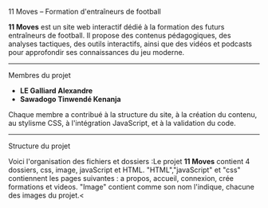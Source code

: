 11 Moves – Formation d'entraîneurs de football
 
**11 Moves** est un site web interactif dédié à la formation des futurs entraîneurs de football. Il propose des contenus pédagogiques, des analyses tactiques, des outils interactifs, ainsi que des vidéos et podcasts pour approfondir ses connaissances du jeu moderne.
 
---
Membres du projet
 
- **LE Galliard Alexandre**
- **Sawadogo Tinwendé Kenanja**
 
Chaque membre a contribué à la structure du site, à la création du contenu, au stylisme CSS, à l'intégration JavaScript, et à la validation du code.
 
---
 
Structure du projet
 
Voici l'organisation des fichiers et dossiers :Le projet **11 Moves**  contient 4 dossiers, css, image, javaScript et HTML. "HTML","javaScript" et "css" contiennent les pages suivantes : a propos, accueil, connexion, crée formations et videos. "Image" contient comme son nom l'indique, chacune des images du projet.< 
